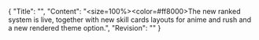 {
  "Title": "",
  "Content": "<size=100%><color=#ff8000>The new ranked system is live, together with new skill cards layouts for anime and rush and a new rendered theme option.</color>",
  "Revision": ""
}
